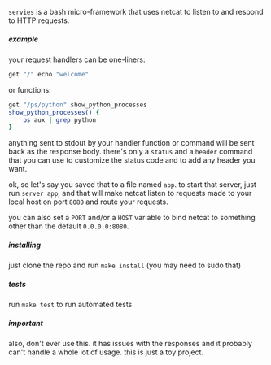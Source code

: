 `servies` is a bash micro-framework that uses netcat to listen to and respond
to HTTP requests.

##### example

your request handlers can be one-liners:

```bash
get "/" echo "welcome"
```

or functions:

```bash
get "/ps/python" show_python_processes
show_python_processes() {
    ps aux | grep python
}
```

anything sent to stdout by your handler function or command will be sent back
as the response body. there's only a `status` and a `header` command that you
can use to customize the status code and to add any header you want.

ok, so let's say you saved that to a file named `app`. to start that server,
just run `server app`, and that will make netcat listen to requests made to
your local host on port `8080` and route your requests.

you can also set a `PORT` and/or a `HOST` variable to bind netcat to something
other than the default `0.0.0.0:8080`.

##### installing

just clone the repo and run `make install` (you may need to sudo that)

##### tests

run `make test` to run automated tests

##### important

also, don't ever use this. it has issues with the responses and it probably
can't handle a whole lot of usage. this is just a toy project.
